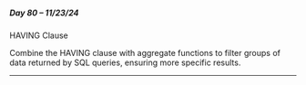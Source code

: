 ##### Day 80 – 11/23/24

HAVING Clause

Combine the HAVING clause with aggregate functions to filter groups of data returned by SQL queries, ensuring more specific results.

---